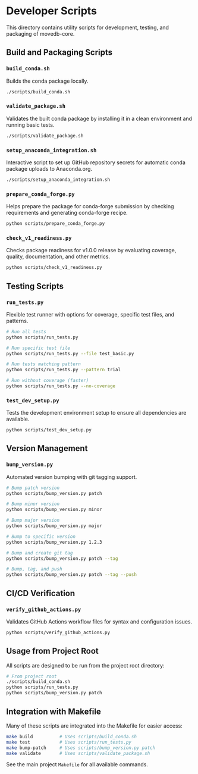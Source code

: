 # Developer Scripts

This directory contains utility scripts for development, testing, and packaging of movedb-core.

## Build and Packaging Scripts

### `build_conda.sh`
Builds the conda package locally.
```bash
./scripts/build_conda.sh
```

### `validate_package.sh`
Validates the built conda package by installing it in a clean environment and running basic tests.
```bash
./scripts/validate_package.sh
```

### `setup_anaconda_integration.sh`
Interactive script to set up GitHub repository secrets for automatic conda package uploads to Anaconda.org.
```bash
./scripts/setup_anaconda_integration.sh
```

### `prepare_conda_forge.py`
Helps prepare the package for conda-forge submission by checking requirements and generating conda-forge recipe.
```bash
python scripts/prepare_conda_forge.py
```

### `check_v1_readiness.py`
Checks package readiness for v1.0.0 release by evaluating coverage, quality, documentation, and other metrics.
```bash
python scripts/check_v1_readiness.py
```

## Testing Scripts

### `run_tests.py`
Flexible test runner with options for coverage, specific test files, and patterns.
```bash
# Run all tests
python scripts/run_tests.py

# Run specific test file
python scripts/run_tests.py --file test_basic.py

# Run tests matching pattern
python scripts/run_tests.py --pattern trial

# Run without coverage (faster)
python scripts/run_tests.py --no-coverage
```

### `test_dev_setup.py`
Tests the development environment setup to ensure all dependencies are available.
```bash
python scripts/test_dev_setup.py
```

## Version Management

### `bump_version.py`
Automated version bumping with git tagging support.
```bash
# Bump patch version
python scripts/bump_version.py patch

# Bump minor version
python scripts/bump_version.py minor

# Bump major version
python scripts/bump_version.py major

# Bump to specific version
python scripts/bump_version.py 1.2.3

# Bump and create git tag
python scripts/bump_version.py patch --tag

# Bump, tag, and push
python scripts/bump_version.py patch --tag --push
```

## CI/CD Verification

### `verify_github_actions.py`
Validates GitHub Actions workflow files for syntax and configuration issues.
```bash
python scripts/verify_github_actions.py
```

## Usage from Project Root

All scripts are designed to be run from the project root directory:
```bash
# From project root
./scripts/build_conda.sh
python scripts/run_tests.py
python scripts/bump_version.py patch
```

## Integration with Makefile

Many of these scripts are integrated into the Makefile for easier access:
```bash
make build          # Uses scripts/build_conda.sh
make test           # Uses scripts/run_tests.py
make bump-patch     # Uses scripts/bump_version.py patch
make validate       # Uses scripts/validate_package.sh
```

See the main project `Makefile` for all available commands.
